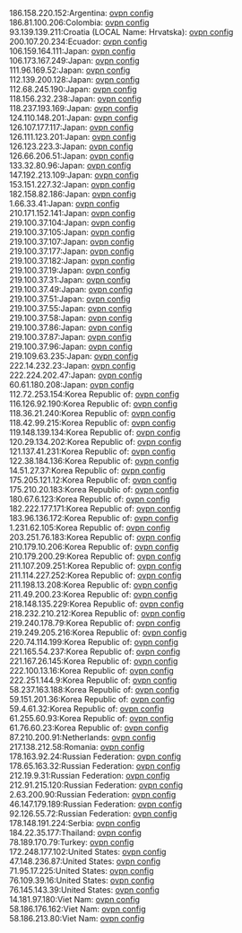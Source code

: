 186.158.220.152:Argentina: [ovpn config](vpn/186_158_220_152.ovpn)  
186.81.100.206:Colombia: [ovpn config](vpn/186_81_100_206.ovpn)  
93.139.139.211:Croatia (LOCAL Name: Hrvatska): [ovpn config](vpn/93_139_139_211.ovpn)  
200.107.20.234:Ecuador: [ovpn config](vpn/200_107_20_234.ovpn)  
106.159.164.111:Japan: [ovpn config](vpn/106_159_164_111.ovpn)  
106.173.167.249:Japan: [ovpn config](vpn/106_173_167_249.ovpn)  
111.96.169.52:Japan: [ovpn config](vpn/111_96_169_52.ovpn)  
112.139.200.128:Japan: [ovpn config](vpn/112_139_200_128.ovpn)  
112.68.245.190:Japan: [ovpn config](vpn/112_68_245_190.ovpn)  
118.156.232.238:Japan: [ovpn config](vpn/118_156_232_238.ovpn)  
118.237.193.169:Japan: [ovpn config](vpn/118_237_193_169.ovpn)  
124.110.148.201:Japan: [ovpn config](vpn/124_110_148_201.ovpn)  
126.107.177.117:Japan: [ovpn config](vpn/126_107_177_117.ovpn)  
126.111.123.201:Japan: [ovpn config](vpn/126_111_123_201.ovpn)  
126.123.223.3:Japan: [ovpn config](vpn/126_123_223_3.ovpn)  
126.66.206.51:Japan: [ovpn config](vpn/126_66_206_51.ovpn)  
133.32.80.96:Japan: [ovpn config](vpn/133_32_80_96.ovpn)  
147.192.213.109:Japan: [ovpn config](vpn/147_192_213_109.ovpn)  
153.151.227.32:Japan: [ovpn config](vpn/153_151_227_32.ovpn)  
182.158.82.186:Japan: [ovpn config](vpn/182_158_82_186.ovpn)  
1.66.33.41:Japan: [ovpn config](vpn/1_66_33_41.ovpn)  
210.171.152.141:Japan: [ovpn config](vpn/210_171_152_141.ovpn)  
219.100.37.104:Japan: [ovpn config](vpn/219_100_37_104.ovpn)  
219.100.37.105:Japan: [ovpn config](vpn/219_100_37_105.ovpn)  
219.100.37.107:Japan: [ovpn config](vpn/219_100_37_107.ovpn)  
219.100.37.177:Japan: [ovpn config](vpn/219_100_37_177.ovpn)  
219.100.37.182:Japan: [ovpn config](vpn/219_100_37_182.ovpn)  
219.100.37.19:Japan: [ovpn config](vpn/219_100_37_19.ovpn)  
219.100.37.31:Japan: [ovpn config](vpn/219_100_37_31.ovpn)  
219.100.37.49:Japan: [ovpn config](vpn/219_100_37_49.ovpn)  
219.100.37.51:Japan: [ovpn config](vpn/219_100_37_51.ovpn)  
219.100.37.55:Japan: [ovpn config](vpn/219_100_37_55.ovpn)  
219.100.37.58:Japan: [ovpn config](vpn/219_100_37_58.ovpn)  
219.100.37.86:Japan: [ovpn config](vpn/219_100_37_86.ovpn)  
219.100.37.87:Japan: [ovpn config](vpn/219_100_37_87.ovpn)  
219.100.37.96:Japan: [ovpn config](vpn/219_100_37_96.ovpn)  
219.109.63.235:Japan: [ovpn config](vpn/219_109_63_235.ovpn)  
222.14.232.23:Japan: [ovpn config](vpn/222_14_232_23.ovpn)  
222.224.202.47:Japan: [ovpn config](vpn/222_224_202_47.ovpn)  
60.61.180.208:Japan: [ovpn config](vpn/60_61_180_208.ovpn)  
112.72.253.154:Korea Republic of: [ovpn config](vpn/112_72_253_154.ovpn)  
116.126.92.190:Korea Republic of: [ovpn config](vpn/116_126_92_190.ovpn)  
118.36.21.240:Korea Republic of: [ovpn config](vpn/118_36_21_240.ovpn)  
118.42.99.215:Korea Republic of: [ovpn config](vpn/118_42_99_215.ovpn)  
119.148.139.134:Korea Republic of: [ovpn config](vpn/119_148_139_134.ovpn)  
120.29.134.202:Korea Republic of: [ovpn config](vpn/120_29_134_202.ovpn)  
121.137.41.231:Korea Republic of: [ovpn config](vpn/121_137_41_231.ovpn)  
122.38.184.136:Korea Republic of: [ovpn config](vpn/122_38_184_136.ovpn)  
14.51.27.37:Korea Republic of: [ovpn config](vpn/14_51_27_37.ovpn)  
175.205.121.12:Korea Republic of: [ovpn config](vpn/175_205_121_12.ovpn)  
175.210.20.183:Korea Republic of: [ovpn config](vpn/175_210_20_183.ovpn)  
180.67.6.123:Korea Republic of: [ovpn config](vpn/180_67_6_123.ovpn)  
182.222.177.171:Korea Republic of: [ovpn config](vpn/182_222_177_171.ovpn)  
183.96.136.172:Korea Republic of: [ovpn config](vpn/183_96_136_172.ovpn)  
1.231.62.105:Korea Republic of: [ovpn config](vpn/1_231_62_105.ovpn)  
203.251.76.183:Korea Republic of: [ovpn config](vpn/203_251_76_183.ovpn)  
210.179.10.206:Korea Republic of: [ovpn config](vpn/210_179_10_206.ovpn)  
210.179.200.29:Korea Republic of: [ovpn config](vpn/210_179_200_29.ovpn)  
211.107.209.251:Korea Republic of: [ovpn config](vpn/211_107_209_251.ovpn)  
211.114.227.252:Korea Republic of: [ovpn config](vpn/211_114_227_252.ovpn)  
211.198.13.208:Korea Republic of: [ovpn config](vpn/211_198_13_208.ovpn)  
211.49.200.23:Korea Republic of: [ovpn config](vpn/211_49_200_23.ovpn)  
218.148.135.229:Korea Republic of: [ovpn config](vpn/218_148_135_229.ovpn)  
218.232.210.212:Korea Republic of: [ovpn config](vpn/218_232_210_212.ovpn)  
219.240.178.79:Korea Republic of: [ovpn config](vpn/219_240_178_79.ovpn)  
219.249.205.216:Korea Republic of: [ovpn config](vpn/219_249_205_216.ovpn)  
220.74.114.199:Korea Republic of: [ovpn config](vpn/220_74_114_199.ovpn)  
221.165.54.237:Korea Republic of: [ovpn config](vpn/221_165_54_237.ovpn)  
221.167.26.145:Korea Republic of: [ovpn config](vpn/221_167_26_145.ovpn)  
222.100.13.16:Korea Republic of: [ovpn config](vpn/222_100_13_16.ovpn)  
222.251.144.9:Korea Republic of: [ovpn config](vpn/222_251_144_9.ovpn)  
58.237.163.188:Korea Republic of: [ovpn config](vpn/58_237_163_188.ovpn)  
59.151.201.36:Korea Republic of: [ovpn config](vpn/59_151_201_36.ovpn)  
59.4.61.32:Korea Republic of: [ovpn config](vpn/59_4_61_32.ovpn)  
61.255.60.93:Korea Republic of: [ovpn config](vpn/61_255_60_93.ovpn)  
61.76.60.23:Korea Republic of: [ovpn config](vpn/61_76_60_23.ovpn)  
87.210.200.91:Netherlands: [ovpn config](vpn/87_210_200_91.ovpn)  
217.138.212.58:Romania: [ovpn config](vpn/217_138_212_58.ovpn)  
178.163.92.24:Russian Federation: [ovpn config](vpn/178_163_92_24.ovpn)  
178.65.163.32:Russian Federation: [ovpn config](vpn/178_65_163_32.ovpn)  
212.19.9.31:Russian Federation: [ovpn config](vpn/212_19_9_31.ovpn)  
212.91.215.120:Russian Federation: [ovpn config](vpn/212_91_215_120.ovpn)  
2.63.200.90:Russian Federation: [ovpn config](vpn/2_63_200_90.ovpn)  
46.147.179.189:Russian Federation: [ovpn config](vpn/46_147_179_189.ovpn)  
92.126.55.72:Russian Federation: [ovpn config](vpn/92_126_55_72.ovpn)  
178.148.191.224:Serbia: [ovpn config](vpn/178_148_191_224.ovpn)  
184.22.35.177:Thailand: [ovpn config](vpn/184_22_35_177.ovpn)  
78.189.170.79:Turkey: [ovpn config](vpn/78_189_170_79.ovpn)  
172.248.177.102:United States: [ovpn config](vpn/172_248_177_102.ovpn)  
47.148.236.87:United States: [ovpn config](vpn/47_148_236_87.ovpn)  
71.95.17.225:United States: [ovpn config](vpn/71_95_17_225.ovpn)  
76.109.39.16:United States: [ovpn config](vpn/76_109_39_16.ovpn)  
76.145.143.39:United States: [ovpn config](vpn/76_145_143_39.ovpn)  
14.181.97.180:Viet Nam: [ovpn config](vpn/14_181_97_180.ovpn)  
58.186.176.162:Viet Nam: [ovpn config](vpn/58_186_176_162.ovpn)  
58.186.213.80:Viet Nam: [ovpn config](vpn/58_186_213_80.ovpn)  
